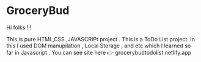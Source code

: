 # GroceryBud


Hi folks !!! 

This is pure HTML,CSS ,JAVASCRIPt project .
This is a ToDo List project.
In this I used DOM manupilation , Local Storage , and etc which I learned so far in Javascript . 
You can see site here  👉 grocerybudtodolist.netlify.app

